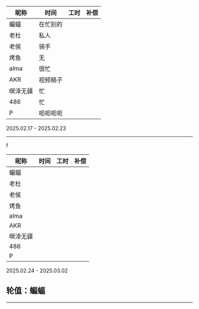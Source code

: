 | 昵称     | 时间   | 工时 | 补偿 |
|----------|--------|------|------|
| 蝙蝠     | 在忙别的 |      |      |
| 老杜     | 私人    |      |      |
| 老侯     | 骑手    |      |      |
| 烤鱼     | 无     |      |      |
| alma     | 很忙    |      |      |
| AKR      | 视频稿子 |      |      |
| 暝涬无疆 | 忙      |      |      |
| 486      | 忙      |      |      |
| P        | 呃呃呃呃 |      |      |

2025.02.17 - 2025.02.23

---
f


| 昵称     | 时间 | 工时 | 补偿 |
| -------- | ---- | ---- | ---- |
| 蝙蝠     |      |      |      |
| 老杜     |      |      |      |
| 老侯     |      |      |      |
| 烤鱼     |      |      |      |
| alma     |      |      |      |
| AKR      |      |      |      |
| 暝涬无疆 |      |      |      |
| 486      |      |      |      |
| P        |      |      |      |

2025.02.24 - 2025.03.02

## 轮值：蝙蝠

---



